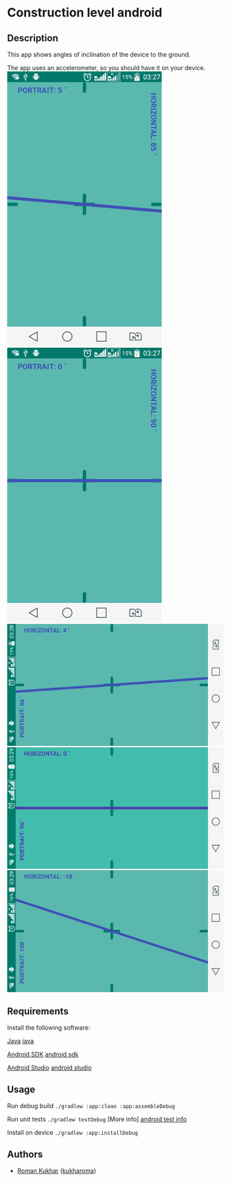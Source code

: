 # Construction level android

## Description
This app shows angles of inclination of the device to the ground.
<p> The app uses an accelerometer, so you should have it on your device.

<img src="/app/src/main/assets/1.png">
<img src="/app/src/main/assets/2.png">
<img src="/app/src/main/assets/3.png">
<img src="/app/src/main/assets/4.png">
<img src="/app/src/main/assets/5.png">

## Requirements
Install the following software:

[Java] [java]

[Android SDK] [android sdk]

[Android Studio] [android studio]

## Usage

Run debug build
	`./gradlew :app:clean :app:assembleDebug`
	
Run unit tests
  `./gradlew testDebug` [More info] [android test info]

Install on device 
  `./gradlew :app:installDebug`
  
## Authors
* [Roman Kukhar](mailto:kukharroma@gmail.com) ([kukharoma][github-kukharoma])

[android test info]: http://tools.android.com/tech-docs/unit-testing-support
[android studio]: https://developer.android.com/intl/ru/sdk/index.html
[java]: http://www.oracle.com/technetwork/java/javase/overview/index.html
[android sdk]: https://developer.android.com/intl/ru/sdk/index.html
[github-kukharoma]: https://github.com/kukharroma
